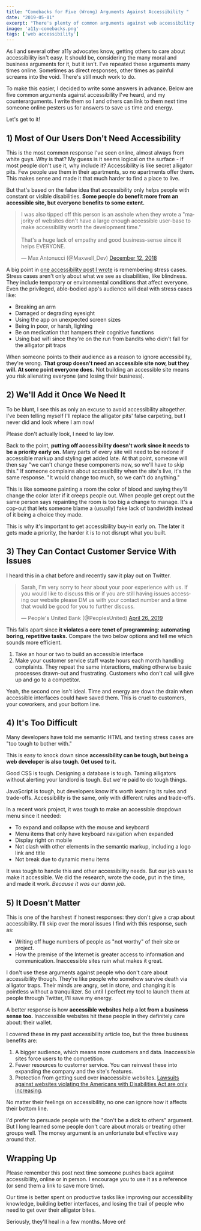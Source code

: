 ```yaml
---
title: "Comebacks for Five (Wrong) Arguments Against Accessibility "
date: "2019-05-01"
excerpt: "There's plenty of common arguments against web accessibility that are dead wrong. Here are five of them with some ready-to-go counterarguments."
image: 'a11y-comebacks.png'
tags: ['web accessibility']
---
```

As I and several other a11y advocates know, getting others to care about accessibility isn't easy. It should be, considering the many moral and business arguments for it, but it isn't. I've repeated these arguments many times online. Sometimes as direct responses, other times as painful screams into the void. There's still much work to do.

To make this easier, I decided to write some answers in advance. Below are five common arguments against accessibility I've heard, and my counterarguments. I write them so I and others can link to them next time someone online pesters us for answers to save us time and energy.

Let's get to it!

## 1) Most of Our Users Don't Need Accessibility

This is the most common response I've seen online, almost always from white guys. Why is that? My guess is it seems logical on the surface - if most people don't use it, why include it? Accessibility is like secret alligator pits. Few people use them in their apartments, so no apartments offer them. This makes sense and made it that much harder to find a place to live.

But that's based on the false idea that accessibility only helps people with constant or visible disabilities. **Some people do benefit more from an accessible site, but everyone benefits to some extent.**

<blockquote class="twitter-tweet" data-conversation="none"><p lang="en" dir="ltr">I was also tipped off this person is an asshole when they wrote a &quot;majority of websites don&#39;t have a large enough accessible user-base to make accessibility worth the development time.&quot;<br><br>That&#39;s a huge lack of empathy and good business-sense since it helps EVERYONE.</p>&mdash; Max Antonucci (@Maxwell_Dev) <a href="https://twitter.com/Maxwell_Dev/status/1072898353015517184?ref_src=twsrc%5Etfw">December 12, 2018</a></blockquote>

A big point in [one accessibility post I wrote](https://dev.to/maxwell_dev/the-web-accessibility-introduction-i-wish-i-had-4ope) is remembering stress cases. Stress cases aren't only about what we see as disabilities, like blindness. They include temporary or environmental conditions that affect everyone. Even the privileged, able-bodied app's audience will deal with stress cases like:

* Breaking an arm
* Damaged or degrading eyesight
* Using the app on unexpected screen sizes
* Being in poor, or harsh, lighting
* Be on medication that hampers their cognitive functions
* Using bad wifi since they're on the run from bandits who didn't fall for the alligator pit traps

When someone points to their audience as a reason to ignore accessibility, they're wrong. **That group doesn't need an accessible site now, but they will. At some point everyone does.** Not building an accessible site means you risk alienating everyone (and losing their business).

## 2) We'll Add it Once We Need It

To be blunt, I see this as only an excuse to avoid accessibility altogether. I've been telling myself I'll replace the alligator pits' false carpeting, but I never did and look where I am now!

Please don't actually look, I need to lay low.

Back to the point, **putting off accessibility doesn't work since it needs to be a priority early on.** Many parts of every site will need to be redone if accessible markup and styling get added late. At that point, someone will then say "we can't change these components now, so we'll have to skip this." If someone complains about accessibility when the site's live, it's the same response. "It would change too much, so we can't do anything."

This is like someone painting a room the color of blood and saying they'll change the color later if it creeps people out. When people get crept out the same person says repainting the room is too big a change to manage. It's a cop-out that lets someone blame a (usually) fake lack of bandwidth instead of it being a choice they made.

This is why it's important to get accessibility buy-in early on. The later it gets made a priority, the harder it is to not disrupt what you built.

## 3) They Can Contact Customer Service With Issues

I heard this in a chat before and recently saw it play out on Twitter.

<blockquote class="twitter-tweet"><p lang="en" dir="ltr">Sarah, I&#39;m very sorry to hear about your poor experience with us. If you would like to discuss this or if you are still having issues accessing our website please DM us with your contact number and a time that would be good for you to further discuss.</p>&mdash; People&#39;s United Bank (@PeoplesUnited) <a href="https://twitter.com/PeoplesUnited/status/1121597826058924032?ref_src=twsrc%5Etfw">April 26, 2019</a></blockquote>

This falls apart since **it violates a core tenet of programming: automating boring, repetitive tasks.** Compare the two below options and tell me which sounds more efficient.

1. Take an hour or two to build an accessible interface
2. Make your customer service staff waste hours each month handling complaints. They repeat the same interactions, making otherwise basic processes drawn-out and frustrating. Customers who don't call will give up and go to a competitor.

Yeah, the second one isn't ideal. Time and energy are down the drain when accessible interfaces could have saved them. This is cruel to customers, your coworkers, and your bottom line.

## 4) It's Too Difficult

Many developers have told me semantic HTML and testing stress cases are "too tough to bother with."

This is easy to knock down since **accessibility can be tough, but being a web developer is also tough. Get used to it.**

Good CSS is tough. Designing a database is tough. Taming alligators without alerting your landlord is tough. But we're paid to do tough things.

JavaScript is tough, but developers know it's worth learning its rules and trade-offs. Accessibility is the same, only with different rules and trade-offs.

In a recent work project, it was tough to make an accessible dropdown menu since it needed:

* To expand and collapse with the mouse and keyboard
* Menu items that only have keyboard navigation when expanded
* Display right on mobile
* Not clash with other elements in the semantic markup, including a logo link and title
* Not break due to dynamic menu items

It was tough to handle this and other accessibility needs. But our job was to make it accessible. We did the research, wrote the code, put in the time, and made it work. _Because it was our damn job._

## 5) It Doesn't Matter

This is one of the harshest if honest responses: they don't give a crap about accessibility. I'll skip over the moral issues I find with this response, such as:

* Writing off huge numbers of people as "not worthy" of their site or project.
* How the premise of the Internet is greater access to information and communication. Inaccessible sites ruin what makes it great.

I don't use these arguments against people who don't care about accessibility though. They're like people who somehow survive death via alligator traps. Their minds are angry, set in stone, and changing it is pointless without a tranquilizer. So until I perfect my tool to launch them at people through Twitter, I'll save my energy.

A better response is how **accessible websites help a lot from a business sense too.** Inaccessible websites hit these people in they definitely care about: their wallet.

I covered these in my past accessibility article too, but the three business benefits are:

1. A bigger audience, which means more customers and data. Inaccessible sites force users to the competition.
2. Fewer resources to customer service. You can reinvest these into expanding the company and the site's features.
3. Protection from getting sued over inaccessible websites. [Lawsuits against websites violating the Americans with Disabilities Act are only increasing](https://www.latimes.com/business/la-fi-hotels-ada-compliance-20181111-story.html).

No matter their feelings on accessibility, no one can ignore how it affects their bottom line.

I'd prefer to persuade people with the "don't be a dick to others" argument. But I long learned some people don't care about morals or treating other groups well. The money argument is an unfortunate but effective way around that.

## Wrapping Up

Please remember this post next time someone pushes back against accessibility, online or in person. I encourage you to use it as a reference (or send them a link to save more time).

Our time is better spent on productive tasks like improving our accessibility knowledge, building better interfaces, and losing the trail of people who need to get over their alligator bites.

Seriously, they'll heal in a few months. Move on!
